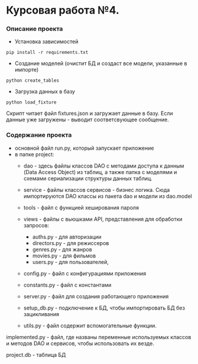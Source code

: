 # Курсовая работа №4. 

### Описание проекта
- Установка зависимостей
```shell
pip install -r requirements.txt
```

- Создание моделей (очистит БД и создаст все модели, указанные в импорте)
```shell
python create_tables
```

- Загрузка данных в базу
```shell
python load_fixture
```
Скрипт читает файл fixtures.json и загружает данные в базу. Если данные уже загружены - выводит соответсвующее сообщение. 

### Содержание проекта
- основной файл run.py, который запускает приложение
- в папке project:
  - dao - здесь файлы классов DAO с методами доступа к данным (Data Access Object) из таблиц, а также папка с моделями и схемами сериализации структуры данных таблиц.
  - service - файлы классов сервисов - бизнес логика. Сюда импортируются DAO классы из пакета dao и модели из dao.model
  - tools - файл с функцией хеширования пароля
  - views - файлы с вьюшками API, представления для обработки запросов:
    - auths.py - для авторизации
    - directors.py - для режиссеров
    - genres.py - для жанров
    - movies.py - для фильмов
    - users.py - для пользователей,

  - config.py - файл с конфигурациями приложения 
  - constants.py - файл с константами
  - server.py - файл для создания работающего приложения  
  - setup_db.py - подключение к БД, чтобы импортировать БД без зацикливания
  - utils.py - файл содержит вспомогательные функции.


implemented.py - файл, где названы переменные используемых классов и методов DAO и сервисов, чтобы использовать их везде.

project.db - таблица БД
